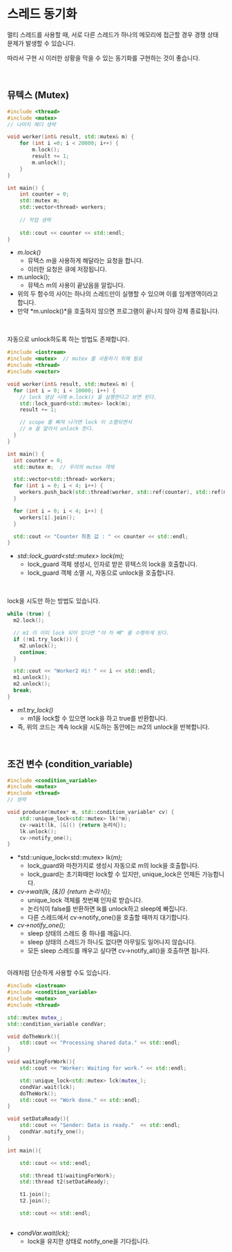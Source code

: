 # 스레드 동기화

멀티 스레드를 사용할 때, 서로 다른 스레드가 하나의 메모리에 접근할 경우 경쟁 상태 문제가 발생할 수 있습니다.

따라서 구현 시 이러한 상황을 막을 수 있는 동기화를 구현하는 것이 좋습니다.

<br>

## 뮤텍스 (Mutex)

```c++
#include <thread>
#include <mutex>
// 나머지 헤더 생략

void worker(int& result, std::mutex& m) {
    for (int i =0; i < 20000; i++) {
        m.lock();
        result += 1;
        m.unlock();
    }
}

int main() {
    int counter = 0;
    std::mutex m;
    std::vector<thread> workers;
    
    // 작업 생략
    
    std::cout << counter << std::endl;
}
```

* *m.lock()*
  * 뮤텍스 m을 사용하게 해달라는 요청을 합니다.
  * 이러한 요청은 큐에 저장됩니다.
* m.unlock();
  * 뮤텍스 m의 사용이 끝났음을 알립니다.
* 위의 두 함수의 사이는 하나의 스레드만이 실행할 수 있으며 이를 임계영역이라고 합니다.
* 만약 *m.unlock()*을 호출하지 않으면 프로그램이 끝나지 않아 강제 종료됩니다.

<br>

자동으로 unlock하도록 하는 방법도 존재합니다.

```c++
#include <iostream>
#include <mutex>  // mutex 를 사용하기 위해 필요
#include <thread>
#include <vector>

void worker(int& result, std::mutex& m) {
  for (int i = 0; i < 10000; i++) {
    // lock 생성 시에 m.lock() 을 실행한다고 보면 된다.
    std::lock_guard<std::mutex> lock(m);
    result += 1;

    // scope 를 빠져 나가면 lock 이 소멸되면서
    // m 을 알아서 unlock 한다.
  }
}

int main() {
  int counter = 0;
  std::mutex m;  // 우리의 mutex 객체

  std::vector<std::thread> workers;
  for (int i = 0; i < 4; i++) {
    workers.push_back(std::thread(worker, std::ref(counter), std::ref(m)));
  }

  for (int i = 0; i < 4; i++) {
    workers[i].join();
  }

  std::cout << "Counter 최종 값 : " << counter << std::endl;
}
```

* *std::lock_guard\<std::mutex> lock(m);*
  * lock_guard 객체 생성시, 인자로 받은 뮤텍스의 lock을 호출합니다.
  * lock_guard 객체 소멸 시, 자동으로 unlock을 호출합니다.

<br>

lock을 시도만 하는 방법도 있습니다.

```cpp
while (true) {
  m2.lock();

  // m1 이 이미 lock 되어 있다면 "야 차 빼" 를 수행하게 된다.
  if (!m1.try_lock()) {
    m2.unlock();
    continue;
  }

  std::cout << "Worker2 Hi! " << i << std::endl;
  m1.unlock();
  m2.unlock();
  break;
}
```

* *m1.try_lock()*
  * m1을 lock할 수 있으면 lock을 하고 true를 반환합니다.
* 즉, 위의 코드는 계속 lock을 시도하는 동안에는 m2의 unlock을 반복합니다.

<br>

## 조건 변수 (condition_variable)

```c++
#include <condition_variable>
#include <mutex>
#include <thread>
// 생략

void producer(mutex* m, std::condition_variable* cv) {
    std::unique_lock<std::mutex> lk(*m);
    cv->wait(lk, [&]() {return 논리식});
    lk.unlock();
    cv->notify_one();
}
```

* *std::unique_lock\<std::mutex> lk(*m);*
  * lock_guard와 마찬가지로 생성시 자동으로 m의 lock을 호출합니다.
  * lock_guard는 초기화때만 lock할 수 있지만, unique_lock은 언제든 가능합니다.
* *cv->wait(lk, \[&]() {return 논리식});*
  * unique_lock 객체를 첫번째 인자로 받습니다. 
  * 논리식이 false를 반환하면 lk를 unlock하고 sleep에 빠집니다.
  * 다른 스레드에서 cv->notify_one()을 호출할 때까지 대기합니다.
* *cv->notify_one();*
  * sleep 상태의 스레드 중 하나를 깨웁니다. 
  * sleep 상태의 스레드가 하나도 없다면 아무일도 일어나지 않습니다.
  * 모든 sleep 스레드를 깨우고 싶다면 cv->notify_all()을 호출하면 됩니다.

<br>
아래처럼 단순하게 사용할 수도 있습니다.

```c++
#include <iostream>
#include <condition_variable>
#include <mutex>
#include <thread>

std::mutex mutex_;
std::condition_variable condVar;

void doTheWork(){
    std::cout << "Processing shared data." << std::endl;
}

void waitingForWork(){
    std::cout << "Worker: Waiting for work." << std::endl;

    std::unique_lock<std::mutex> lck(mutex_);
    condVar.wait(lck);
    doTheWork();
    std::cout << "Work done." << std::endl;
}

void setDataReady(){
    std::cout << "Sender: Data is ready."  << std::endl;
    condVar.notify_one();
}

int main(){

    std::cout << std::endl;

    std::thread t1(waitingForWork);
    std::thread t2(setDataReady);

    t1.join();
    t2.join();

    std::cout << std::endl;
  
```

* *condVar.wait(lck);*
  * lock을 유지한 상태로 notify_one을 기다립니다.
